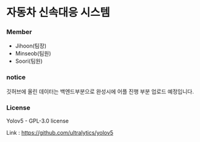 # 자동차 신속대응 시스템


### Member

* Jihoon(팀장) 
* Minseob(팀원)
* Soori(팀원)


### notice

깃허브에 올린 데이터는 백엔드부분으로 완성시에 어플 진행 부분 업로드 예정입니다.


### License
Yolov5 - GPL-3.0 license

Link : https://github.com/ultralytics/yolov5